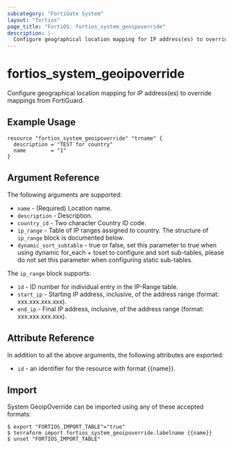 ```yaml
---
subcategory: "FortiGate System"
layout: "fortios"
page_title: "FortiOS: fortios_system_geoipoverride"
description: |-
  Configure geographical location mapping for IP address(es) to override mappings from FortiGuard.
---
```


# fortios_system_geoipoverride
Configure geographical location mapping for IP address(es) to override mappings from FortiGuard.

## Example Usage

```hcl
resource "fortios_system_geoipoverride" "trname" {
  description = "TEST for country"
  name        = "1"
}
```

## Argument Reference


The following arguments are supported:

* `name` - (Required) Location name.
* `description` - Description.
* `country_id` - Two character Country ID code.
* `ip_range` - Table of IP ranges assigned to country. The structure of `ip_range` block is documented below.
* `dynamic_sort_subtable` - true or false, set this parameter to true when using dynamic for_each + toset to configure and sort sub-tables, please do not set this parameter when configuring static sub-tables.

The `ip_range` block supports:

* `id` - ID number for individual entry in the IP-Range table.
* `start_ip` - Starting IP address, inclusive, of the address range (format: xxx.xxx.xxx.xxx).
* `end_ip` - Final IP address, inclusive, of the address range (format: xxx.xxx.xxx.xxx).


## Attribute Reference

In addition to all the above arguments, the following attributes are exported:
* `id` - an identifier for the resource with format {{name}}.

## Import

System GeoipOverride can be imported using any of these accepted formats:
```
$ export "FORTIOS_IMPORT_TABLE"="true"
$ terraform import fortios_system_geoipoverride.labelname {{name}}
$ unset "FORTIOS_IMPORT_TABLE"
```
